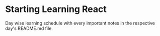 # Starting Learning React
Day wise learning schedule with every important notes in the respective day's README.md file.
